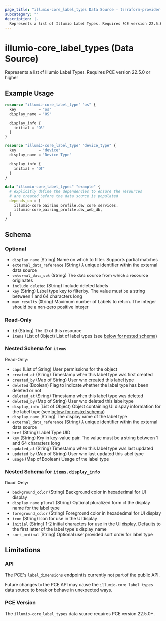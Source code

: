 ```yaml
---
page_title: "illumio-core_label_types Data Source - terraform-provider-illumio-core"
subcategory: ""
description: |-
  Represents a list of Illumio Label Types. Requires PCE version 22.5.0 or higher
---
```


# illumio-core_label_types (Data Source)

Represents a list of Illumio Label Types. Requires PCE version 22.5.0 or higher

## Example Usage

```terraform
resource "illumio-core_label_type" "os" {
  key          = "os"
  display_name = "OS"

  display_info {
    initial = "OS"
  }
}

resource "illumio-core_label_type" "device_type" {
  key          = "device"
  display_name = "Device Type"

  display_info {
    initial = "DT"
  }
}

data "illumio-core_label_types" "example" {
  # explicitly define the dependencies to ensure the resources
  # are created before the data source is populated
  depends_on = [
    illumio-core_pairing_profile.dev_core_services,
    illumio-core_pairing_profile.dev_web_db,
  ]
}
```

<!-- schema generated by tfplugindocs -->
## Schema

### Optional

- `display_name` (String) Name on which to filter. Supports partial matches
- `external_data_reference` (String) A unique identifier within the external data source
- `external_data_set` (String) The data source from which a resource originates
- `include_deleted` (String) Include deleted labels
- `key` (String) Label type key to filter by. The value must be a string between 1 and 64 characters long
- `max_results` (String) Maximum number of Labels to return. The integer should be a non-zero positive integer

### Read-Only

- `id` (String) The ID of this resource
- `items` (List of Object) List of label types (see [below for nested schema](#nestedatt--items))

<a id="nestedatt--items"></a>
### Nested Schema for `items`

Read-Only:

- `caps` (List of String) User permissions for the object
- `created_at` (String) Timestamp when this label type was first created
- `created_by` (Map of String) User who created this label type
- `deleted` (Boolean) Flag to indicate whether the label type has been deleted or not
- `deleted_at` (String) Timestamp when this label type was deleted
- `deleted_by` (Map of String) User who deleted this label type
- `display_info` (List of Object) Object containing UI display information for the label type (see [below for nested schema](#nestedatt--display_info))
- `display_name` (String) The display name of the label type
- `external_data_reference` (String) A unique identifier within the external data source
- `href` (String) Label Type UID
- `key` (String) Key in key-value pair. The value must be a string between 1 and 64 characters long
- `updated_at` (String) Timestamp when this label type was last updated
- `updated_by` (Map of String) User who last updated this label type
- `usage` (Map of Boolean) Usage of the label type

<a id="nestedobjatt--items--display_info"></a>
### Nested Schema for `items.display_info`

Read-Only:

- `background_color` (String) Background color in hexadecimal for UI display
- `display_name_plural` (String) Optional pluralized form of the display name for the label type
- `foreground_color` (String) Foreground color in hexadecimal for UI display
- `icon` (String) Icon for use in the UI display
- `initial` (String) 1-2 initial characters for use in the UI display. Defaults to the first letter of the label type's display_name
- `sort_ordinal` (String) Optional user provided sort order for label type



## Limitations

### API

The PCE's `label_dimensions` endpoint is currently not part of the public API.

Future changes to the PCE API may cause the `illumio-core_label_types` data source to break or behave in unexpected ways.

### PCE Version

The `illumio-core_label_types` data source requires PCE version 22.5.0+.
